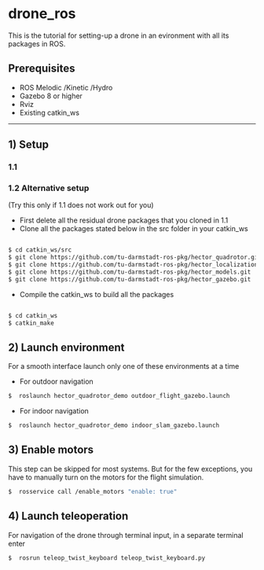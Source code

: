 
# drone_ros
This is the tutorial for setting-up a drone in an evironment with all its packages in ROS.

## Prerequisites
- ROS Melodic /Kinetic /Hydro
- Gazebo 8 or higher
- Rviz
- Existing catkin_ws

---

## 1) Setup
### 1.1
### 1.2 Alternative setup 
(Try this only if 1.1 does not work out for you)
- First delete all the residual drone packages that you cloned in 1.1
- Clone all the packages stated below in the src folder in your catkin_ws

```bash

$ cd catkin_ws/src
$ git clone https://github.com/tu-darmstadt-ros-pkg/hector_quadrotor.git
$ git clone https://github.com/tu-darmstadt-ros-pkg/hector_localization.git
$ git clone https://github.com/tu-darmstadt-ros-pkg/hector_models.git
$ git clone https://github.com/tu-darmstadt-ros-pkg/hector_gazebo.git


```
- Compile the catkin_ws to build all the packages


```bash

$ cd catkin_ws
$ catkin_make

```


## 2) Launch environment
For a smooth interface launch only one of these environments at a time
- For outdoor navigation
```bash
$  roslaunch hector_quadrotor_demo outdoor_flight_gazebo.launch
```
- For indoor navigation
```bash
$  roslaunch hector_quadrotor_demo indoor_slam_gazebo.launch
```
## 3) Enable motors
This step can be skipped for most systems. But for the few exceptions, you have to manually turn on the motors for the flight simulation.
```bash
$  rosservice call /enable_motors "enable: true"
```

## 4) Launch teleoperation
For navigation of the drone through terminal input, in a separate terminal enter
```bash
$  rosrun teleop_twist_keyboard teleop_twist_keyboard.py
```
